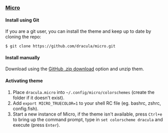 ### [Micro](https://micro-editor.github.io)

#### Install using Git

If you are a git user, you can install the theme and keep up to date by cloning the repo:

    $ git clone https://github.com/dracula/micro.git

#### Install manually

Download using the [GitHub .zip download](https://github.com/dracula/micro/archive/master.zip) option and unzip them.

#### Activating theme

1. Place `dracula.micro` into `~/.config/micro/colorschemes` (create the folder if it doesn't exist).
2. Add `export MICRO_TRUECOLOR=1` to your shell RC file (eg. bashrc, zshrc, config.fish).
3. Start a new instance of Micro, if the theme isn't available, press `Ctrl+e` to bring up the command prompt, type in `set colorscheme dracula` and execute (press `Enter`).